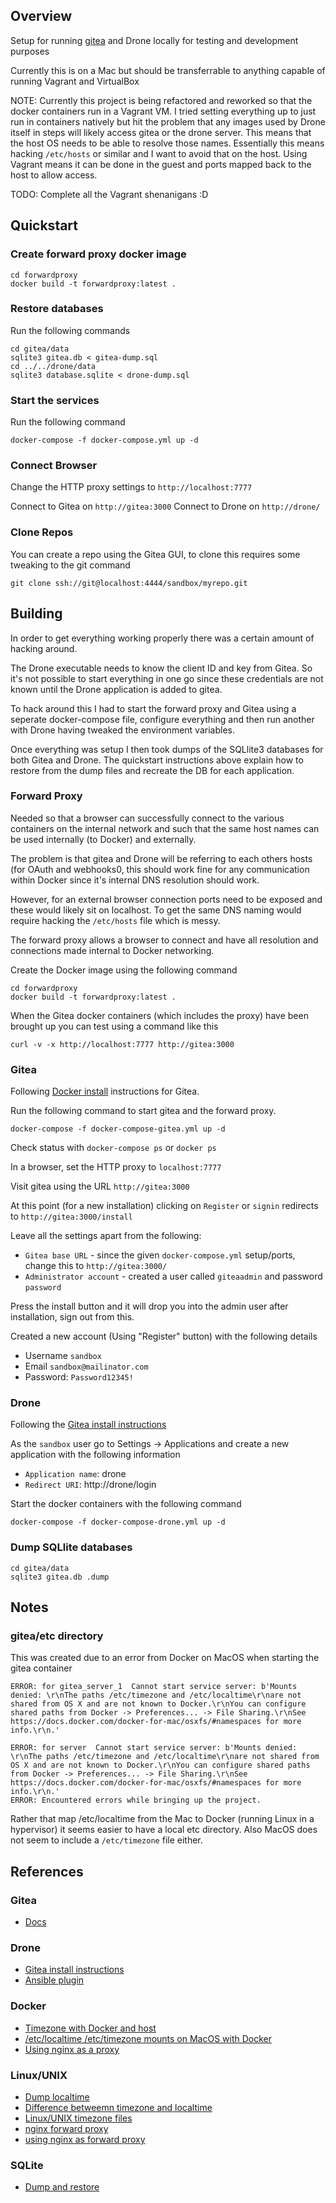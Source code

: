 ## Overview 

Setup for running [gitea](https://docs.gitea.io) and Drone locally for testing and development purposes


Currently this is on a Mac but should be transferrable to anything capable of 
running Vagrant and VirtualBox

NOTE: Currently this project is being refactored and reworked so that the 
docker containers run in a Vagrant VM.  I tried setting everything up to just 
run in containers natively but hit the problem that any images used by Drone
itself in steps will likely access gitea or the drone server.  This means that 
the host OS needs to be able to resolve those names.  Essentially this means
hacking `/etc/hosts` or similar and I want to avoid that on the host.  Using 
Vagrant means it can be done in the guest and ports mapped back to the host to
allow access.

TODO: Complete all the Vagrant shenanigans :D



## Quickstart

### Create forward proxy docker image

```
cd forwardproxy
docker build -t forwardproxy:latest .
```

### Restore databases

Run the following commands

```
cd gitea/data
sqlite3 gitea.db < gitea-dump.sql 
cd ../../drone/data
sqlite3 database.sqlite < drone-dump.sql
```

### Start the services

Run the following command

```
docker-compose -f docker-compose.yml up -d
```

### Connect Browser

Change the HTTP proxy settings to `http://localhost:7777`

Connect to Gitea on `http://gitea:3000`
Connect to Drone on `http://drone/`


### Clone Repos

You can create a repo using the Gitea GUI, to clone this requires some 
tweaking to the git command

```
git clone ssh://git@localhost:4444/sandbox/myrepo.git
```



## Building

In order to get everything working properly there was a certain amount of 
hacking around.

The Drone executable needs to know the client ID and key from Gitea.  So it's
not possible to start everything in one go since these credentials are not 
known until the Drone application is added to gitea.

To hack around this I had to start the forward proxy and Gitea using a seperate
docker-compose file, configure everything and then run another with Drone
having tweaked the environment variables.

Once everything was setup I then took dumps of the SQLlite3 databases for both 
Gitea and Drone.  The quickstart instructions above explain how to restore from
the dump files and recreate the DB for each application.


### Forward Proxy

Needed so that a browser can successfully connect to the various containers on 
the internal network and such that the same host names can be used internally 
(to Docker) and externally.

The problem is that gitea and Drone will be referring to each others hosts 
(for OAuth and webhooks0, this should work fine for any communication within
Docker since it's internal DNS resolution should work.  

However, for an external browser connection ports need to be exposed and these 
would likely sit on localhost.  To get the same DNS naming would require
hacking the `/etc/hosts` file which is messy.

The forward proxy allows a browser to connect and have all resolution and 
connections made internal to Docker networking.

Create the Docker image using the following command

```
cd forwardproxy
docker build -t forwardproxy:latest .
```

When the Gitea docker containers (which includes the proxy) have been brought 
up you can test using a command like this

```
curl -v -x http://localhost:7777 http://gitea:3000
```


### Gitea

Following [Docker install](https://docs.gitea.io/en-us/install-with-docker/) 
instructions for Gitea.

Run the following command to start gitea and the forward proxy.

```
docker-compose -f docker-compose-gitea.yml up -d 
```

Check status with `docker-compose ps` or `docker ps`

In a browser, set the HTTP proxy to `localhost:7777`

Visit gitea using the URL `http://gitea:3000`

At this point (for a new installation) clicking on `Register` or `signin` redirects to `http://gitea:3000/install`

Leave all the settings apart from the following:

* `Gitea base URL` - since the given `docker-compose.yml` setup/ports, change this to `http://gitea:3000/`
* `Administrator account` - created a user called `giteaadmin` and password `password`

Press the install button and it will drop you into the admin user after installation, sign out from this.

Created a new account (Using "Register" button) with the following details 

* Username `sandbox`
* Email `sandbox@mailinator.com`
* Password: `Password12345!`


### Drone

Following the [Gitea install instructions](https://docs.drone.io/installation/providers/gitea/)

As the `sandbox` user go to Settings -> Applications and create a new 
application with the following information

* `Application name`: drone
* `Redirect URI`: http://drone/login

Start the docker containers with the following command

```
docker-compose -f docker-compose-drone.yml up -d
```

### Dump SQLlite databases

```
cd gitea/data
sqlite3 gitea.db .dump 
```

## Notes

### gitea/etc directory

This was created due to an error from Docker on MacOS when starting the gitea container

```
ERROR: for gitea_server_1  Cannot start service server: b'Mounts denied: \r\nThe paths /etc/timezone and /etc/localtime\r\nare not shared from OS X and are not known to Docker.\r\nYou can configure shared paths from Docker -> Preferences... -> File Sharing.\r\nSee https://docs.docker.com/docker-for-mac/osxfs/#namespaces for more info.\r\n.'

ERROR: for server  Cannot start service server: b'Mounts denied: \r\nThe paths /etc/timezone and /etc/localtime\r\nare not shared from OS X and are not known to Docker.\r\nYou can configure shared paths from Docker -> Preferences... -> File Sharing.\r\nSee https://docs.docker.com/docker-for-mac/osxfs/#namespaces for more info.\r\n.'
ERROR: Encountered errors while bringing up the project.
```

Rather that map /etc/localtime from the Mac to Docker (running Linux in a hypervisor) it seems easier to have a local etc
directory.  Also MacOS does not seem to include a `/etc/timezone` file either.


## References 

### Gitea

* [Docs](https://docs.gitea.io/en-us/)


### Drone

* [Gitea install instructions](https://docs.drone.io/installation/providers/gitea/)
* [Ansible plugin](http://plugins.drone.io/drone-plugins/drone-ansible/)

### Docker

* [Timezone with Docker and host](https://medium.com/developer-space/be-careful-while-playing-docker-about-timezone-configuration-e7a2217e9b76)
* [/etc/localtime /etc/timezone mounts on MacOS with Docker](https://github.com/docker/for-mac/issues/2396)
* [Using nginx as a proxy](https://www.thepolyglotdeveloper.com/2017/03/nginx-reverse-proxy-containerized-docker-applications/)


### Linux/UNIX

* [Dump localtime](https://unix.stackexchange.com/questions/85925/how-can-i-examine-the-contents-of-etc-localtime)
* [Difference betweemn timezone and localtime](https://unix.stackexchange.com/questions/384971/whats-the-difference-between-localtime-and-timezone-files)
* [Linux/UNIX timezone files](https://linux-audit.com/configure-the-time-zone-tz-on-linux-systems/)
* [nginx forward proxy](https://github.com/reiz/nginx_proxy/blob/master/nginx_blacklist.conf)
* [using nginx as forward proxy](https://stackoverflow.com/questions/46060028/how-to-use-nginx-as-forward-proxy-for-any-requested-location)


### SQLite

* [Dump and restore](http://www.ibiblio.org/elemental/howto/sqlite-backup.html)
